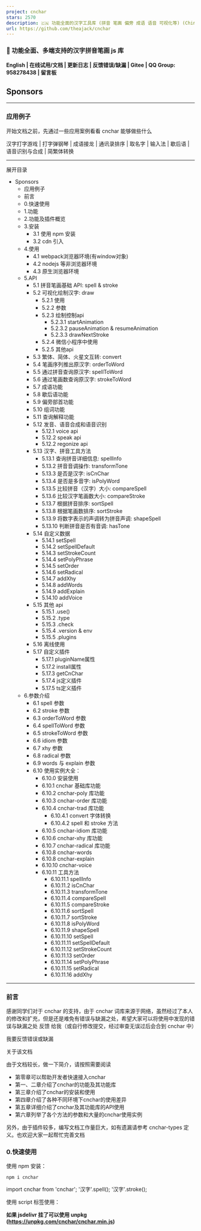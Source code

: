 ```yaml
---
project: cnchar
stars: 2570
description: 🇨🇳 功能全面的汉字工具库 (拼音 笔画 偏旁 成语 语音 可视化等) (Chinese character util)
url: https://github.com/theajack/cnchar
---
```


### 🚀 功能全面、多端支持的汉字拼音笔画 js 库

**English | 在线试用/文档 | 更新日志 | 反馈错误/缺漏 | Gitee | QQ Group: 958278438 | 留言板**

Sponsors
--------

* * *

### 应用例子

开始文档之前，先通过一些应用案例看看 cnchar 能够做些什么

汉字打字游戏 | 打字弹钢琴 | 成语接龙 | 通讯录排序 | 取名字 | 输入法 | 歇后语 | 语音识别与合成 | 简繁体转换

* * *

展开目录

-   Sponsors
    -   应用例子
    -   前言
    -   0.快速使用
    -   1.功能
    -   2.功能及插件概览
    -   3.安装
        -   3.1 使用 npm 安装
        -   3.2 cdn 引入
    -   4.使用
        -   4.1 webpack浏览器环境(有window对象)
        -   4.2 nodejs 等非浏览器环境
        -   4.3 原生浏览器环境
    -   5.API
        -   5.1 拼音笔画基础 API: spell & stroke
        -   5.2 可视化绘制汉字: draw
            -   5.2.1 使用
            -   5.2.2 参数
            -   5.2.3 绘制控制api
                -   5.2.3.1 startAnimation
                -   5.2.3.2 pauseAnimation & resumeAnimation
                -   5.2.3.3 drawNextStroke
            -   5.2.4 微信小程序中使用
            -   5.2.5 其他api
        -   5.3 繁体、简体、火星文互转: convert
        -   5.4 笔画序列推出原汉字: orderToWord
        -   5.5 通过拼音查询原汉字: spellToWord
        -   5.6 通过笔画数查询原汉字: strokeToWord
        -   5.7 成语功能
        -   5.8 歇后语功能
        -   5.9 偏旁部首功能
        -   5.10 组词功能
        -   5.11 查询解释功能
        -   5.12 发音、语音合成和语音识别
            -   5.12.1 voice api
            -   5.12.2 speak api
            -   5.12.2 regonize api
        -   5.13 汉字、拼音工具方法
            -   5.13.1 查询拼音详细信息: spellInfo
            -   5.13.2 拼音音调操作: transformTone
            -   5.13.3 是否是汉字: isCnChar
            -   5.13.4 是否是多音字: isPolyWord
            -   5.13.5 比较拼音（汉字）大小: compareSpell
            -   5.13.6 比较汉字笔画数大小: compareStroke
            -   5.13.7 根据拼音排序: sortSpell
            -   5.13.8 根据笔画数排序: sortStroke
            -   5.13.9 将数字表示的声调转为拼音声调: shapeSpell
            -   5.13.10 判断拼音是否有音调: hasTone
        -   5.14 自定义数据
            -   5.14.1 setSpell
            -   5.14.2 setSpellDefault
            -   5.14.3 setStrokeCount
            -   5.14.4 setPolyPhrase
            -   5.14.5 setOrder
            -   5.14.6 setRadical
            -   5.14.7 addXhy
            -   5.14.8 addWords
            -   5.14.9 addExplain
            -   5.14.10 addVoice
        -   5.15 其他 api
            -   5.15.1 .use()
            -   5.15.2 .type
            -   5.15.3 .check
            -   5.15.4 .version & env
            -   5.15.5 .plugins
        -   5.16 离线使用
        -   5.17 自定义插件
            -   5.17.1 pluginName属性
            -   5.17.2 install属性
            -   5.17.3 getCnChar
            -   5.17.4 js定义插件
            -   5.17.5 ts定义插件
    -   6.参数介绍
        -   6.1 spell 参数
        -   6.2 stroke 参数
        -   6.3 orderToWord 参数
        -   6.4 spellToWord 参数
        -   6.5 strokeToWord 参数
        -   6.6 idiom 参数
        -   6.7 xhy 参数
        -   6.8 radical 参数
        -   6.9 words 与 explain 参数
        -   6.10 使用实例大全：
            -   6.10.0 安装使用
            -   6.10.1 cnchar 基础库功能
            -   6.10.2 cnchar-poly 库功能
            -   6.10.3 cnchar-order 库功能
            -   6.10.4 cnchar-trad 库功能
                -   6.10.4.1 convert 字体转换
                -   6.10.4.2 spell 和 stroke 方法
            -   6.10.5 cnchar-idiom 库功能
            -   6.10.6 cnchar-xhy 库功能
            -   6.10.7 cnchar-radical 库功能
            -   6.10.8 cnchar-words
            -   6.10.8 cnchar-explain
            -   6.10.10 cnchar-voice
            -   6.10.11 工具方法
                -   6.10.11.1 spellInfo
                -   6.10.11.2 isCnChar
                -   6.10.11.3 transformTone
                -   6.10.11.4 compareSpell
                -   6.10.11.5 compareStroke
                -   6.10.11.6 sortSpell
                -   6.10.11.7 sortStroke
                -   6.10.11.8 isPolyWord
                -   6.10.11.9 shapeSpell
                -   6.10.11.10 setSpell
                -   6.10.11.11 setSpellDefault
                -   6.10.11.12 setStrokeCount
                -   6.10.11.13 setOrder
                -   6.10.11.14 setPolyPhrase
                -   6.10.11.15 setRadical
                -   6.10.11.16 addXhy

* * *

### 前言

感谢同学们对于 cnchar 的支持，由于 cnchar 词库来源于网络，虽然经过了本人的修改和扩充，但是还是难免有错误与缺漏之处，希望大家可以将使用中发现的错误与缺漏之处 反馈 给我（或自行修改提交，经过审查无误过后会合到 cnchar 中）

我要反馈错误或缺漏

关于该文档

由于文档较长，做一下简介，请按照需要阅读

-   第零章可以帮助开发者快速接入cnchar
-   第一、二章介绍了cnchar的功能及其功能库
-   第三章介绍了cnchar的安装和使用
-   第四章介绍了各种不同环境下cnchar的使用差异
-   第五章详细介绍了cnchar及其功能库的API使用
-   第六章列举了各个方法的参数和大量的cnchar使用实例

另外，由于插件较多，编写文档工作量巨大，如有遗漏请参考 cnchar-types 定义。也欢迎大家一起帮忙完善文档

### 0.快速使用

使用 npm 安装：

```
npm i cnchar
```

import cnchar from 'cnchar';
'汉字'.spell();
'汉字'.stroke();

使用 script 标签使用：

**如果 jsdelivr 挂了可以使用 unpkg (https://unpkg.com/cnchar/cnchar.min.js)**

<script src\="https://fastly.jsdelivr.net/npm/cnchar/cnchar.min.js"\></script\>
<script\>
    '汉字'.spell();
    '汉字'.stroke();
</script\>

更多详细使用示例 | 参数详细介绍

### 1.功能

1.  获取 **汉字拼音** ，支持首字母、大小写、数组分割、备选 **多音字** 等功能
2.  支持 **多音词**、**拼音音调**
3.  获取汉字 **笔画数** 、**笔画顺序** 、笔画详细名称
4.  支持可视化 **绘制汉字笔画** 、多种绘制模式可选
5.  支持 **语音合成** 和 **语音识别**
6.  支持 **汉字组词** 和 **汉字解释**
7.  支持 **简体字** 、 **繁体字** 、 **火星文** 互转
8.  支持 **查找** 某拼音的所有 **汉字** ，繁体字，多音字
9.  支持 **查找** 指定笔画数的所有 **汉字** ，繁体字
10.  支持 **根据笔画顺序查询** 汉字
11.  支持 **查询拼音的信息**，包含声母、韵母、音调、音调位置的等
12.  支持 **繁体字** 拼音、笔画数及以上所有功能，实现和简体字一样的功能
13.  支持 **成语** 查询功能，可以按照汉字、拼音（声调）、笔画数查询成语
14.  支持 **歇后语** 查询功能，支持模糊查询
15.  支持 **偏旁部首** 查询功能
16.  支持 **随机生成** 拼音、汉字、词语、成语、歇后语、中文名字
17.  支持 **汉字编码查询** 、 **汉字信息查询**
18.  支持 **拼音输入法**、**五笔输入法**、支持联想输入
19.  支持 **自定义插件**，独立简单的接入方式，完整使用cnchar所有功能
20.  支持 **自定义** 拼音笔画等数据，使用更灵活
21.  对于部分大词典，支持 **离线使用**、**自定义部署**
22.  提供汉字工具方法，方便开发者更便捷高效地 **操作拼音和汉字**
23.  **体积小**，min 版本仅 75 kb，zip 版本 50 kb (含有大量汉字拼音字典)
24.  **多端可用**，可用于 **浏览器、nodejs、小程序/小游戏、ReactNative/Weex/Uniapp/Electron、webpack**...，支持所有 js 能运行的环境
25.  **typescript**，主库及所有插件库均使用typescript开发
26.  丰富的配置，按功能拆分成插件，按需取用
27.  支持 **IE9**及以上版本

### 2.功能及插件概览

考虑到不同的需求，cnchar 的功能被拆分到以下多个插件库中，方便开发者按需取用：

名称

描述

功能

支持版本

node支持

小程序

cnchar

主 js 库，其他三个库依赖于这个库

含有简体字拼音、多音字、音调、笔画数等功能

\--

是

是

cnchar-poly

多音词库

含有识别多音词功能

\--

是

是

cnchar-order

笔画顺序库

含有识别笔画顺序、笔画名称、笔画形状等功能

\--

是

是

cnchar-trad

繁体字库

支持繁体、火星、简体互转，支持繁体拼音笔画多音字全功能

\--

是

是

cnchar-draw

绘制笔画库

支持可视化绘制汉字，该库可脱离cnchar使用，该库仅在浏览器环境下可用

2.1+

否

部分

cnchar-idiom

成语库

支持成语查询等功能

2.2+

是

是

cnchar-xhy

歇后语库

支持歇后语查询等功能

2.2+

是

是

cnchar-radical

偏旁部首库

支持查询汉字偏旁部首

2.2.5+

是

是

cnchar-words

汉字组词库

支持根据单个或多个汉字查询词组

3.1.0+

是

是

cnchar-explain

汉字解释库

支持查询汉字含义

3.1.0+

是

是

cnchar-voice

语音识别和语音合成

支持对中文进行发音与合成

3.1.0+

否

部分

cnchar-data

离线词典库

用以支持部分插件库的离线使用及自定义部署

3.1.0+

是

是

cnchar-random

随机库

随机生成拼音、汉字、词语、成语、歇后语

3.2.0+

是

是

cnchar-input

输入法支持

支持拼音和五笔输入法结果

3.2.0+

是

是

cnchar-code

汉字编码库

汉字编码查询

3.2.0+

是

是

cnchar-info

汉字信息查询

用于查询汉字信息

3.2.0+

是

是

cnchar-name

中文名信息

用于随机生成名字等功能

3.2.0+

是

是

以下插件库文档不在本readme中维护，请参考以下地址 或前往 在线文档：

1.  cnchar-random
2.  cnchar-input
3.  cnchar-code
4.  cnchar-info
5.  cnchar-name

### 3.安装

#### 3.1 使用 npm 安装

安装基础库：

```
npm i cnchar
```

安装附加功能库：

```
npm i cnchar-poly cnchar-order cnchar-trad cnchar-draw cnchar-idiom cnchar-xhy cnchar-radical cnchar-words cnchar-explain cnchar-voice cnchar-random cnchar-code cnchar-input cnchar-info cnchar-name
```

当然您也可以按需安装其中的几个，插件库也都可以脱离cnchar独立安装使用，不过部分仓库功能强依赖于cnchar， 如 cnchar-poly cnchar-order cnchar-trad

或者您可以通过安装`cnchar-all`来使用完整功能，这个库引用了上面的所有插件库

```
npm i cnchar-all
```

#### 3.2 cdn 引入

**如果 jsdelivr 挂了可以使用 unpkg (https://unpkg.com/cnchar/cnchar.min.js)**

<script src\="https://fastly.jsdelivr.net/npm/cnchar/cnchar.min.js"\></script\>
<script src\="https://fastly.jsdelivr.net/npm/cnchar-poly/cnchar.poly.min.js"\></script\>
<script src\="https://fastly.jsdelivr.net/npm/cnchar-order/cnchar.order.min.js"\></script\>
<script src\="https://fastly.jsdelivr.net/npm/cnchar-trad/cnchar.trad.min.js"\></script\>
<script src\="https://fastly.jsdelivr.net/npm/cnchar-draw/cnchar.draw.min.js"\></script\>
<script src\="https://fastly.jsdelivr.net/npm/cnchar-idiom/cnchar.idiom.min.js"\></script\>
<script src\="https://fastly.jsdelivr.net/npm/cnchar-xhy/cnchar.xhy.min.js"\></script\>
<script src\="https://fastly.jsdelivr.net/npm/cnchar-radical/cnchar.radical.min.js"\></script\>
<script src\="https://fastly.jsdelivr.net/npm/cnchar-words/cnchar.words.min.js"\></script\>
<script src\="https://fastly.jsdelivr.net/npm/cnchar-explain/cnchar.explain.min.js"\></script\>
<script src\="https://fastly.jsdelivr.net/npm/cnchar-voice/cnchar.voice.min.js"\></script\>
<script src\="https://fastly.jsdelivr.net/npm/cnchar-random/cnchar.random.min.js"\></script\>
<script src\="https://fastly.jsdelivr.net/npm/cnchar-code/cnchar.code.min.js"\></script\>
<script src\="https://fastly.jsdelivr.net/npm/cnchar-input/cnchar.input.min.js"\></script\>
<script src\="https://fastly.jsdelivr.net/npm/cnchar-info/cnchar.info.min.js"\></script\>
<script src\="https://fastly.jsdelivr.net/npm/cnchar-name/cnchar.name.min.js"\></script\>

或使用以下cdn，包含了以上所有插件库

<script src\="https://fastly.jsdelivr.net/npm/cnchar-all/cnchar.all.min.js"\></script\>

### 4.使用

#### 4.1 webpack浏览器环境(有window对象)

npm 安装好几个库之后：

// 请保证最先引入 cnchar 基础库，其他几个库顺序无所谓
import cnchar from 'cnchar';
import 'cnchar-poly';
// ... 其他插件请参考第二章 2. 功能及插件概览
// 插件请按需取用

console.log('汉字'.spell()); // prototype 方式调用
console.log(cnchar.spell('汉字')); // cnchar api 调用

浏览器环境下会在 `window` 对象上定义 `cnchar` 对象

#### 4.2 nodejs 等非浏览器环境

非浏览器环境下需要使用 `cnchar.use()` 方法加载功能库：

// 请保证最先引入 cnchar 基础库，其他几个库顺序无所谓
var cnchar \= require('cnchar');
var poly \= require('cnchar-poly');
// ... 其他插件请参考第二章 2. 功能及插件概览
// 插件请按需取用
// 注：cnchar-draw，cnchar-voice 在非浏览器环境下不可使用
cnchar.use(poly);

console.log('汉字'.spell()); // prototype 方式调用
console.log(cnchar.spell('汉字')); // cnchar api 调用

其他使用方式与浏览器环境一致

#### 4.3 原生浏览器环境

原生浏览器环境就需要使用 script 标签引入 js 文件：

<script src\="https://fastly.jsdelivr.net/npm/cnchar/cnchar.min.js"\></script\>
<script src\="https://fastly.jsdelivr.net/npm/cnchar-poly/cnchar.poly.min.js"\></script\>
<!--... 其他插件请参考第二章 2. 功能及插件概览-->
<script\>
    console.log('汉字'.spell()); // prototype 方式调用
    console.log(cnchar.spell('汉字')); // cnchar api 调用
</script\>

### 5.API

类型声明：cnchar-types

注：该章节仅介绍API用法，更多使用实例请参考第六章

#### 5.1 拼音笔画基础 API: spell & stroke

为了尽可能使 api 使用简单，该库设计了两个主要的非常简洁的 api，并保证调用方式一致：

// 获取汉字的拼音、多音词、音调等都集成在以下方法上
cnchar.spell(string\[,...args\]);
// 或
string.spell(\[...args\])

// 获取汉字的笔画、笔画顺序等都集成在以下方法上
cnchar.stroke(string\[,...args\]);
// 或
string.stroke(\[...args\])

该 api 设计一致，`string` 表示要处理的汉字字符串

关键在于可选参数的配置，参数配置将在第六章单独介绍

#### 5.2 可视化绘制汉字: draw

类型声明：cnchar.draw.d.ts

`cnchar-draw` 库用于支持在浏览器环境下可视化绘制汉字，所以该库仅在浏览器环境下可用。绘制模式有 normal,animation,stroke,test 四种模式可选。

##### 5.2.1 使用

使用方式如下：

cnchar.draw('你好', options); // options 为可选参数， 在5.2.2 种会详细介绍

运行结果如下：

该库支持脱离cnchar 独立使用

import draw from 'cnchar-draw';
draw('你好')

使用cdn引用时，会在window对向上暴露 `CncharDraw` 对象

##### 5.2.2 参数

draw 的参数比较繁多，首先需要理解的是，draw 分为四种绘制模式：

1.  normal: 常规绘制
2.  animation: 带有绘制动画，支持连续绘制、同时绘制、循环绘制
3.  stroke: 按汉字笔顺单步绘制
4.  test: 测试模式，用户可以在容器内绘制汉字，cnchar-draw会检测是否绘制正确

以下是 options 的所有可选参数及描述，使用详情请参考在线文档：

declare interface DrawOption {
    el?: string | HTMLElement; // 绘制的容器，支持选择器或dom，若是不填，会在body后append一个dom作为容器
    type?: DrawType; // 绘制模式，默认为normal
    clear?: boolean; // 绘制前是否清空容器 默认为true
    style?: { // 样式类
        backgroundColor?: string, // 默认为#fff
        showOutline?: boolean;//: true,
        showCharacter?: boolean;//: true,
        currentColor?: string;//: '#b44', // 仅在stroke模式下有效
        length?: number;//: 60,
        padding?: number;//: 5, // 数值, 默认 20。 画布的汉字和边缘之间的填充
        outlineColor?: string;//: '#ddd', // 十六进制字符, 默认 '#DDD'。
        strokeColor?: string;//: '#555', // 十六进制字符, 默认 '#555'。绘制每个笔划的颜色。
        radicalColor?: string;//: null, // 十六进制字符, 默认 null。 如果存在偏旁部首数据，则在笔划中绘制偏旁部首的颜色。 如果没有设置，激光将绘制与其他笔划相同的颜色。
        strokeFadeDuration?: number; //400
    },
    line?: { // 背景线条类
        lineStraight?: boolean;// : true,
        lineCross?: boolean;// : true,
        lineWidth?: number;// : 1,
        lineColor?: string;// : '#ddd',
        lineDash?: boolean;// : true,
        border?: boolean;// : true,
        borderWidth?: number;// : 1,
        borderColor?: string;// : '#ccc',
        borderDash?: boolean;// : false,
    },
    animation?: {
        strokeAnimationSpeed?: number;// : 1, // 数值, 默认 1。 绘制每个笔划的速度必须大于0。增加此数字可以更快地绘制笔划，减少绘制笔划的速度更慢。
        delayBetweenStrokes?: number;// : 1000, // 数值, 默认 1000。 动画进行中每个笔画之间的间隔时间（以毫秒为单位）。
        delayBetweenLoops?: number;// : 200, // 数值, 默认 2000。 循环动画时每个动画循环之间的时间（以毫秒为单位）。
        autoAnimate?: boolean;// : true,
        animateComplete?: Function;// : () => {},
        stepByStep?: boolean;// : true,
        loopAnimate?: boolean;// : false,
    },
    test?: {
        strokeHighlightSpeed?: number;// : 20, // 数值, 默认 20。 在测验中给出提示时突出显示每个笔划的速度必须大于0。增加此数字以突出显示更快，减少以突出显示更慢。
        highlightColor?: number;// : '#aaf', // 十六进制字符, 默认 '#AAF'。 用于在测验中突出显示的颜色。
        drawingColor?: number;// : '#333', // 十六进制字符, 默认 '#333'。 测验期间绘制的线条颜色。
        drawingWidth?: number;// : 4, // 数值, 默认 4。 进行测验时绘制的线条宽度。
        showHintAfterMisses?: number;// : 3, // 整数, 默认 3 中风高亮提示之前的未命中数被给予用户。 设置为 false 以禁用。 创建测验时也可以设置此项。
        highlightOnComplete?: number;// : true, // 布尔值, 默认 true。 控制当用户完成绘制整个字符时，测验是否会短暂突出显示字符。 创建测验时也可以设置此项。
        highlightCompleteColor?: number;// : null, // 十六进制字符, 默认 null。 在测验中突出显示字符时使用的颜色。 如果未设置，则将使用highlightColor。 仅当highlightOnComplete为true时才相关。
        onTestStatus?(args: TestStatus):void;// : null, // ({index, status, data})=>{}
    }
};

##### 5.2.3 绘制控制api

cnchar.draw 方法会返回一个 writer 对象

declare interface IWriter {
    option: IDrawOption;
    el: HTMLElement;
    type: TDrawType;
    text: Array<string\>;
    writers: Array<HanziWriter\>;
    startAnimation(): boolean;
    pauseAnimation(): void;
    resumeAnimation(): void;
    drawNextStroke(onComplete?: ()\=>void): boolean;
}

当 `drawType = animation` 时，以下几个api可以用户控制动画

绘制模式分为`连续绘制` 和 `单笔画绘制`，默认为连续绘制模式

单笔划绘制模式需要 `option.animation.autoAnimate = false` 且调用 `drawNextStroke` 方法

###### 5.2.3.1 startAnimation

当 `option.animation.autoAnimate = false` 时，调用该api可以开始绘制，且开启`动连续绘制模式`

const writer \= cnchar.draw('你好', {
    type: cnchar.draw.TYPE.ANIMATION,
    animation: {
        autoAnimate: false,
    }
});

writer.startAnimation();

###### 5.2.3.2 pauseAnimation & resumeAnimation

当处于 `连续绘制模式` 时，调用这两个api可以暂停绘制和恢复绘制

const writer \= cnchar.draw('你好', {
    type: cnchar.draw.TYPE.ANIMATION
});

writer.pauseAnimation();
writer.resumeAnimation();

###### 5.2.3.3 drawNextStroke

该 api 用于开启 **单笔绘制模式**

首先需要使用参数 `option.animation.autoAnimate = false`

const writer \= cnchar.draw('你好', {
    type: cnchar.draw.TYPE.ANIMATION,
    animation: {
        autoAnimate: false,
    }
});

writer.drawNextStroke(()\=>{
    // 当前笔画绘制完成的回调
});

##### 5.2.4 微信小程序中使用

该库由 HanziWriter 驱动，目前仅支持在web环境下使用，如需微信小程序使用请参考 hanzi-writer-miniprogram

##### 5.2.5 其他api

1.  绘制汉字绘制库中不存在的回调

cnchar.draw.onWordNotFound(word\=>{
    console.log(word);
});

#### 5.3 繁体、简体、火星文互转: convert

当引入 `cnchar-trad` 之后，cnchar 就具备了繁体、简体、火星文互转功能，使用 `cnchar.convert` 对象上的方法，你就可以使用这个功能

自从 v2.0.4 以后，cnchar 保留以下方法可供使用：

cnchar.convert.simpleToTrad(string); // 简体 => 繁体
cnchar.convert.simpleToSpark(string); // 简体 => 火星文
cnchar.convert.tradToSimple(string); // 繁体 => 简体
cnchar.convert.tradToSpark(string); // 繁体 => 火星文
cnchar.convert.sparkToSimple(string); // 火星文 => 简体
cnchar.convert.sparkToTrad(string); // 火星文 => 繁体

string.convertSimpleToTrad();
string.convertSimpleToSpark();
string.convertTradToSimple();
string.convertTradToSpark();
string.convertSparkToSimple();
string.convertSparkToTrad();

#### 5.4 笔画序列推出原汉字: orderToWord

当引入 `cnchar-order` 功能库(版本 2.0.2 及以上)之后，cnchar 就支持了根据笔画名称序列推出原汉字的功能，使用方式如下：

cnchar.orderToWord(orderNames\[,...args\]);

`orderNames` 是笔画名称序列

`args` 是参数列表，可选值有 `['match','matchorder','contain','start','array','simple']`, 使用 `cnchar.type.orderToWord` 可以查看可选值。 参数详细使用方法请参见第六章 orderToWord 参数

`orderNames` 可以是空格分隔的笔画名称字符串或笔画名称数组，可用的笔画名称可以通过以下 api 查看

var dict \= cnchar.orderToWord.orders; // dict 是一个包含所有笔画数的详细信息的json数据

笔画详细信息的如下，orderNames 只需要传入笔画名称即可，也就是下面 json 数据的 key 值

{
    卧钩: {shape: "㇃", letter: "y", sameLetterTo: "斜钩"}
    弯钩: {shape: "㇁", letter: "t"}
    捺: {shape: "㇏", letter: "l"}
    提: {shape: "㇀", letter: "i"}
    撇: {shape: "丿", letter: "s"}
    撇折: {shape: "𠃋", letter: "n"}
    撇点: {shape: "𡿨", letter: "m"}
    斜钩: {shape: "㇂", letter: "y", sameLetterTo: "卧钩"}
    横: {shape: "一", letter: "j"}
    横折: {shape: "𠃍", letter: "c"}
    横折弯: {shape: "㇍", letter: "v", sameLetterTo: "横折折"}
    横折折: {shape: "㇅", letter: "v", sameLetterTo: "横折弯"}
    横折折折: {shape: "㇎", letter: "q"}
    横折折折钩: {shape: "𠄎", letter: "w", sameLetterTo: "横撇弯钩"}
    横折折撇: {shape: "㇋", letter: "a"}
    横折提: {shape: "㇊", letter: "p"}
    横折钩: {shape: "𠃌", letter: "r"}
    横撇: {shape: "㇇", letter: "e", sameLetterTo: "横钩"}
    横撇弯钩: {shape: "㇌", letter: "w", sameLetterTo: "横折折折钩"}
    横斜钩: {shape: "⺄", letter: "o"}
    横钩: {shape: "乛", letter: "e", sameLetterTo: "横撇"}
    点: {shape: "丶", letter: "k"}
    点2: {shape: "㇀", letter: "d"}
    竖: {shape: "丨", letter: "f"}
    竖弯: {shape: "㇄", letter: "b"}
    竖弯钩: {shape: "乚", letter: "u"}
    竖折折: {shape: "𠃑", letter: "x", sameLetterTo: "竖折撇"}
    竖折折钩: {shape: "㇉", letter: "z"}
    竖折撇: {shape: "ㄣ", letter: "x", sameLetterTo: "竖折折"}
    竖提: {shape: "𠄌", letter: "h"}
    竖钩: {shape: "亅", letter: "g"}
}

展开笔画详情

名称

定义

形状

横折折撇

`a`

㇋

竖弯

`b`

㇄

横折

`c`

𠃍

点2

`d`

㇀

横斜钩

`o`

⺄

横

`j`

一

捺

`l`

㇏

横折钩

`r`

𠃌

竖

`f`

丨

竖钩

`g`

亅

点

`k`

丶

撇

`s`

丿

撇折

`n`

𠃋

竖折撇/竖折折

`x`

ㄣ

横折折折钩/横撇弯钩

`w`

𠄎

竖折折钩

`z`

㇉

提

`i`

㇀

弯钩

`t`

㇁

斜钩/卧钩

`y`

㇂

横折折/横折弯

`v`

㇅

横撇/横钩

`e`

㇇

横折提

`p`

㇊

横折折折

`q`

㇎

竖提

`h`

𠄌

撇点

`m`

𡿨

竖弯钩

`u`

乚

注：其中以下五对笔画没有进行区分，使用的是同样的字母表示： **卧钩 = 斜钩**、**横折弯 = 横折折**、**横折折折钩 = 横撇弯钩**、**横撇 = 横钩**、**竖折折 = 竖折撇**

以下是一个例子：

cnchar.orderToWord(\['横', '撇', '捺'\]);
// 等价于 
cnchar.orderToWord('横 撇 捺');
// 返回 "丈大"
cnchar.orderToWord(\['横', '撇', '捺'\], 'array');
// 返回 \["丈","大"\]
cnchar.orderToWord(\['横', '撇', '捺'\], 'start');
// 返回 "丈大太\*夯夸夺夼奁奄奈奋奔态奎耷套奢瓠鹩奪奮遼"
cnchar.orderToWord(\['横', '撇', '捺'\], 'start', 'simple');
// 返回 "丈大太\*夯夸夺夼奁奄奈奋奔态奎耷套奢瓠鹩"

如果输入的笔画不在 `cnchar.orderToWord.orders` 内，则该方法会打印一个错误提示哪些笔画有误，并返回一个空数组。

#### 5.5 通过拼音查询原汉字: spellToWord

`spellToWord` 方法用于根据拼音查询符合要求的汉字，用法如下：

cnchar.spellToWord(spell\[,...args\]);

例子：

cnchar.spellToWord('shàng'); // 返回 '上尚绱鞝'
cnchar.spellToWord('shàng', 'alltone'); // 返回 '上伤汤尚垧殇晌商绱觞赏墒熵裳傷湯殤鞝觴賞'
cnchar.spellToWord('shang4', 'alltone', 'trad'); // 返回 '傷湯殤鞝觴賞'
cnchar.spellToWord('lv2', 'simple'); // 返回 '驴闾榈'

注：

spell 表示拼音，可以使用音调字母或音调数标方式： 例：`shàng 等价于 shang4`

ü 可以使用 v 表示，例：`lü 等价于 lv`

#### 5.6 通过笔画数查询原汉字: strokeToWord

`strokeToWord` 方法用于根据笔画数查询符合要求的汉字，用法如下：

cnchar.strokeToWord(strokeCount\[,...args\]);

例子：

cnchar.strokeToWord(25); // 返回 '鬣馕囔戆攮纛饞躥顱籮蠻廳灣鑲鑰'
cnchar.strokeToWord(25, 'simple'); // 返回 '鬣馕囔戆攮纛'
cnchar.strokeToWord(1, 'array'); // 返回 \['一', '乙'\]

#### 5.7 成语功能

cnchar在2.2.0加入了成语功能，启用该功能需要安装 `cnchar-idiom` 功能库，该库可以独立于cnchar主库运行

使用方式如下：

cnchar.idiom(text: string | number | Array<string|number\>):Array<string\>;

看一个具体例子

// 根据汉字查询成语，末尾的空格可以省略
cnchar.idiom(\['五', '', '十', ''\]); // \['五风十雨', '五光十色'\]
// 根据笔画数查询成语，0表示匹配任意笔画，末尾的0可以省略
cnchar.idiom(\[4, 6, 2, 0\]); // \["不当人子", ... \]
// 根据拼音查询成语
cnchar.idiom('shang'); // \["伤风败化", "伤风败俗", ...\]
// 带音调
cnchar.idiom('shang4'); // \["上兵伐谋", "上不着天，下不着地", ... \]

使用cdn引用时，会在window对向上暴露 `CncharIdiom` 对象

#### 5.8 歇后语功能

cnchar在2.2.0加入了歇后语功能，启用该功能需要安装 `cnchar-xhy` 功能库，该库可以独立于cnchar主库运行

使用方式如下：

cnchar.xhy(text:string, ...xhyArgs: Array<xhyArg\>):Array<string\>;

看一个具体例子

// 精确查询
cnchar.xhy('大水冲了龙王庙'); // \['大水冲了龙王庙-自家人不识自家人', '大水冲了龙王庙-一家人不认一家人'\],
// 模糊查询
cnchar.xhy('大水', 'fuzzy'); // \['江河里长大水-泥沙俱下', '江河发大水-后浪推前浪', ... \]
// 只返回答案结果
cnchar.xhy('大水', 'fuzzy', 'answer');  // \['泥沙俱下', '后浪推前浪', ... \]
// 根据歇后语后一句查询
cnchar.xhy('上晃下摇', 'fuzzy', 'answer', 'second'); // \['醉汉过铁索桥', '扶着醉汉过破桥'\]

使用cdn引用时，会在window对向上暴露 `CncharXHY` 对象

#### 5.9 偏旁部首功能

cnchar在 2.2.5 加入了偏旁部首功能，启用该功能需要安装 `cnchar-radical` 功能库，该库可以独立于cnchar主库运行

且于 3.2.0 版本进行了升级，支持了查询汉字结构和偏旁笔画数

感谢 `kewell-tsao` 提供的 pr

使用方式如下：

cnchar.radical(text:string | Array<string\>): Array<{
    radical: string;
    struct: TStruct;
    radicalCount: number;
}\>

使用cdn引用时，会在window对向上暴露 `CncharRadical` 对象

#### 5.10 组词功能

cnchar 在 3.1.0 加入了组词功能，需要安装 `cnchar-words`, 具体使用如下

args 传入 trad 可以查询繁体字，但是依赖于安装了 cnchar-trad

cnchar.words(words: string, ...args: string\[\]): string\[\];

看一个具体例子

cnchar.words('你');
cnchar.words.addWords('你们好'); // 添加一个词组

具体参数请参考 words.d.ts

#### 5.11 查询解释功能

cnchar 在 3.1.0 加入了查询解释功能，需要安装 `cnchar-explain`, 具体使用如下

args 传入 trad 可以查询繁体字，但是依赖于安装了 cnchar-trad

cnchar.explain(words: string, ...args: string\[\]): string\[\];

看一个具体例子

cnchar.explain('你好');
cnchar.explain.addExplain('你好', '打招呼'); // 添加解释
cnchar.explain.addExplain({
    '你好': '打招呼'
});

具体参数请参考 explain.d.ts

#### 5.12 发音、语音合成和语音识别

cnchar 在 3.1.0 加入了发音、语音合成和语音识别功能, 需要安装 `cnchar-voice`,

##### 5.12.1 voice api

voice api用于发音单个和多个汉字发音，对于句子发音连续效果不佳，但是兼容性好，支持小程序使用

cnchar.voice(words: string, options: IVoiceOptions): IVoicePlayer;

具体参数请参考 voice.d.ts

##### 5.12.2 speak api

voice.speak 用于汉字语音合成，是借助于浏览器的 speechSynthesis api，兼容性不佳但是体验较好

该api需要在用户点击等事件后调用才会生效，且仅在https 或 localhost 中起作用

cnchar.voice.speak(text: string, options?: ISpeakOptions): SpeechSynthesisUtterance;

具体参数请参考 voice.d.ts

##### 5.12.2 regonize api

voice.regonize 用于汉字语音识别，是借助于浏览器的 SpeechRecognition api，兼容性不佳但是体验较好

该api需要在用户点击等事件后调用才会生效，且仅在https 或 localhost 中起作用

cnchar.voice.regonize(options?: IRecognizeOptions): any;

具体参数请参考 voice.d.ts

#### 5.13 汉字、拼音工具方法

cnchar 将库内部使用的一些操作拼音和汉字的方法整理暴露出来，方便开发者便捷高效的操作拼音和汉字

##### 5.13.1 查询拼音详细信息: spellInfo

`spellInfo` 方法用于查询拼音的详细信息，用法如下：

cnchar.spellInfo(spell);

例子：

cnchar.spellInfo('Shàng');
/\*
// 返回值与含义如下
{
    spell: 'shang', // 无音调拼音 
    initial: 'sh', // 声母
    final: 'ang', // 韵母
    tone: 4, // 音调
    index: 3 // 音调位置
},
\*/

除此之外，`spellInfo` 上含有 `initials` 和 `tones` 两个属性，分别表示，所有可用的声母和音调：

cnchar.spellInfo.initials;
// \['b', 'p', 'm', 'f', 'd', 't', 'n', 'l', 'g', 'k', 'h', 'j', 'q', 'x', 'zh', 'ch', 'sh', 'r', 'z', 'c', 's', 'y', 'w'\]
cnchar.spellInfo.tones;
// \['ā', 'á', 'ǎ', 'à', 'ō', 'ó', 'ǒ', 'ò', 'ē', 'é', 'ě', 'è', 'ī', 'í', 'ǐ', 'ì', 'ū', 'ú', 'ǔ', 'ù', 'ǖ', 'ǘ', 'ǚ', 'ǜ', '\*', 'ń', 'ň', 'ǹ'\]
// n 的一声使用 \* 代替

##### 5.13.2 拼音音调操作: transformTone

`transformTone` 方法用于将有音调拼音转换为无音调拼音，且可以获取音调位置和声调

使用方式如下：

cnchar.transformTone(spell: string, tone?: boolean, type?: 'low' | 'up');
/\* 返回值
{
    spell: string; // 转换后的拼音
    tone: toneType; // 声调
    index: number; // 音调位置
    isTrans: boolean; // 是否是经过转换的比如 lv2 -> lǘ
}
\*/

tone 为可选参数，表示返回值spell是否需要带上声调，默认为 false

type 为可选参数，表示返回值spell设置大小写，默认为 'low'

transformTone spell参数 支持使用 v 代替 ü，支持使用末尾带数字表示声调，比如 `lv 等价于 lü` `shang4 等价于 shàng`

##### 5.13.3 是否是汉字: isCnChar

`isCnChar` 方法用于判断字符串是否全部是汉字

cnchar.isCnChar(word: string): boolean;

##### 5.13.4 是否是多音字: isPolyWord

`isPolyWord` 方法用于判断一个字符是否是汉字

cnchar.isPolyWord(word: string): boolean;

##### 5.13.5 比较拼音（汉字）大小: compareSpell

`compareSpell` 方法用于按照拼音比较拼音或汉字的大小，可用于通讯录姓名拼音排序等场景

该方法支持按照拼音和声调比较，如需排序可以参考 `sortSpell` 方法

cnchar.compareSpell(spell1: string, spell2: string, tone?: boolean);

tone参数表示是否需要按照音调比较，默认为false

该方法返回一个字符串，'more', 'less', 'even' 分别表示 spell1 大于、小于、等于 spell2

例

cnchar.compareSpell('ao', 'ai') // 返回 'more' 因为 o 排在 i 之后
cnchar.compareSpell('奥', 'ai') // 返回 'more'

##### 5.13.6 比较汉字笔画数大小: compareStroke

`compareStroke` 方法用于按照笔画数比较汉字大小，可用于按照姓名首个汉字笔画排序等场景，排序可以参考 `sortStroke` 方法

cnchar.compareStroke(stroke1: string, stroke2: string);

该方法支持输入汉字或数字，汉字可以输入多个

该方法返回一个字符串，'more', 'less', 'even' 分别表示 stroke1 大于、小于、等于 stroke2

例子：

cnchar.compareStroke('你', '好') // 返回 'more'
cnchar.compareStroke(20, '好') // 返回 'more'
cnchar.compareStroke('一个', '好') // 返回 'less'

##### 5.13.7 根据拼音排序: sortSpell

`sortSpell` 方法用于按照拼音排序汉字或拼音，支持输入数组或字符串，支持按照声调排序、支持倒序

cnchar.sortSpell(spells:Array<string\> | string, ...args?: Array<'tone'|'desc'\>): Array<string\> | string;

spells参数可以是数组或字符串

当为数组时，数组元素可以时汉字或拼音，返回的是数组

当为字符串时，字符串必须全部是汉字，返回的是字符串

该方法可选参数有两个，'tone' 表示按照音调排序，'desc' 表示倒序，默认不区分声调且升序。请看一些例子

cnchar.sortSpell(\['你', '好', '吗'\]) // \['好', '吗', '你'\]
cnchar.sortSpell('你好吗') // '好吗你'
cnchar.sortSpell('拼品频爱', 'tone', 'desc') // '品频拼爱'

##### 5.13.8 根据笔画数排序: sortStroke

`sortStroke` 方法用于按照笔画数排序汉字

cnchar.sortStroke(strokes:Array<string|number\> | string, desc?: 'desc'): Array<string\> | string;

strokes参数可以是数组或字符串

当为数组时，数组元素可以时汉字或数字，返回的是数组

当为字符串时，字符串必须全部是汉字，返回的是字符串

该方法有一个可选参数，'desc' 表示倒序，默认升序。请看一些例子

cnchar.sortStroke(\['一', '三', '二'\]) // \['一', '二', '三'\]
cnchar.sortStroke(\['一', '三', 2\]) // \['一', 2, '三'\],
cnchar.sortStroke('一三二', 'desc') // '三二一'

##### 5.13.9 将数字表示的声调转为拼音声调: shapeSpell

`shapeSpell` 将数字表示的声调转为拼音声调

如 `lv2` 会被转换成 `lǘ`，`ta1` 会被转换成 `tā`， 方便用户输入

reverse 参数表示开启反向转换 `lǘ` => `lv2`

cnchar.shapeSpell(spell: string, reverse?: boolean): string;

##### 5.13.10 判断拼音是否有音调: hasTone

cnchar.hasTone(spell: string): boolean;

#### 5.14 自定义数据

由于 cnchar 数据来源于网络，虽然经过了大量修改，但是还是难免会有错漏

所以 cnchar 提供了修改默认数据的api，方便开发者修改与添加数据

##### 5.14.1 setSpell

设置拼音数据

cnchar.setSpell(word: string, spell: string): void;
cnchar.setSpell(json: {\[key: string\]: string}): void;

##### 5.14.2 setSpellDefault

设置多音字的默认读音

cnchar.setSpellDefault(word: string, spell: string): void;
cnchar.setSpellDefault(json: {\[key: string\]: string}): void;

##### 5.14.3 setStrokeCount

设置汉字笔画数

cnchar.setStrokeCount(word: string, count: number): void;
cnchar.setStrokeCount(json: {\[key: string\]: number}): void;

##### 5.14.4 setPolyPhrase

设置多音词的读音， 依赖 `cnchar-poly` 库

cnchar.setPolyPhrase(word: string, spell: string): void;
cnchar.setPolyPhrase(json: {\[key: string\]: string}): void;

##### 5.14.5 setOrder

设置汉字笔顺， 依赖 `cnchar-order` 库

添加的笔顺必须是字母，详情对应关系参见 stroke-table

cnchar.setOrder(word: string, order: string): void;
cnchar.setOrder(json: {\[key: string\]: string}): void;

##### 5.14.6 setRadical

设置汉字偏旁部首， 依赖 `cnchar-radical` 库

cnchar.radical.setRadical(word: string, radical: IRadicalResult): void;
cnchar.radical.setRadical(json: {\[key: string\]: IRadicalResult}): void;

##### 5.14.7 addXhy

添加歇后语， 依赖 `cnchar-xhy` 库

cnchar.xhy.addXhy(args: Array<Array<string\> | string\>): void;
cnchar.xhy.addXhy(xhyHead: string, xhyTail: string): void;

##### 5.14.8 addWords

添加词组， 依赖 `cnchar-words` 库

cnchar.words.addWords(words: string | string\[\]): void;

##### 5.14.9 addExplain

添加解释， 依赖 `cnchar-explain` 库

cnchar.explain.addExplain(json: Json<string\>): void;
cnchar.explain.addExplain(words: string, explain: string): void;

##### 5.14.10 addVoice

添加发音， 依赖 `cnchar-voice` 库

cnchar.voice.addVoice(json: Json<string\>): void;
cnchar.voice.addVoice(words: string, url: string): void;

其他自定义数据api

#### 5.15 其他 api

##### 5.15.1 .use()

这个 api 的功能是显式启用 其他插件库

cnchar.use(...libs);

这个启用在非浏览器环境（比如 nodejs 等）中是必须的，使用如下：

// 请保证最先引入 cnchar 基础库，其他插件库顺序无所谓
var cnchar \= require('cnchar');
var xxx \= require('cnchar-xxx');
cnchar.use(xxx);

在浏览器环境中则无需调用：

// 请保证最先引入 cnchar 基础库，其他几个库顺序无所谓
import cnchar from 'cnchar';
import 'cnchar-xxx';

##### 5.15.2 .type

type 对象用户获取当前可用的 `spell` 、 `stroke` 、 `orderToWord` 、`spellToWord`、`strokeToWord`、`idiom`、 `xhy`、`radical`, `words`, `explain` 参数类型：

var spellArg \= cnchar.type.spell;
var strokeArg \= cnchar.type.stroke;
var orderToWordArg \= cnchar.type.orderToWord;
var spellToWordArg \= cnchar.type.spellToWord;
var strokeToWordArg \= cnchar.type.strokeToWord;
var xhyArg \= cnchar.type.xhy;
var radicalArg \= cnchar.type.radical;
var wordsArg \= cnchar.type.words;
var explainArg \= cnchar.type.explain;

spellArg 最多可用值： `['array', 'low', 'up', 'first', 'poly', 'tone', 'simple', 'flat']`

strokeArg 最多可用值：`['letter', 'shape', 'count', 'name', 'detail', 'array', 'order', 'simple']`

orderToWordArg 最多可用值： `['match','matchorder','contain','start','array','simple']`

spellToWordArg 最多可用值： `['simple','trad','poly','alltone','array']`

strokeToWordArg 最多可用值： `['simple','trad','array']`

xhyArg 最多可用值： `['fuzzy','answer','second']`

radicalArg 最多可用值： `['array', 'trad']`

wordsArg 最多可用值： `['trad']`

explainArg 最多可用值： `['trad']`

以上值皆为 json

具体用法第六章讲到

##### 5.15.3 .check

该值是一个 布尔类型，用于控制是否开启参数校验，默认值为 true

参数校验能够对 `spell` 和 `stroke` 传入的参数进行检查，在控制台显示 `无效·`，`忽略`和`冗余`的参数

cnchar.check \= false; // 关闭参数校验

##### 5.15.4 .version & env

获取当前版本：

var version \= cnchar.version;
var env \= cnchar.env;

##### 5.15.5 .plugins

当前使用的功能库列表

var plugins \= cnchar.plugins; // array 类型

可以使用 hasPlugin api 来判断是否引入了某插件

cnchar.hasPlugin('draw')

#### 5.16 离线使用

cnchar-voice, cnchar-draw, cnchar-explain 由于使用了大量的在线词典和资源

所以没有跟随npm包一起下载到本地，而是使用cdn方式动态加载

cnchar 在 3.1.0 版本新增了 cnchar-data 用于帮助用于单独下载数据仓库，以支持离线使用和自定义部署。

具体使用请参考 cnchar-data

另外 voice, draw, explain 三个仓库也支持独立 setResourceBase

具体请参考 cnchar-types

#### 5.17 自定义插件

cnchar 采用的是独立的插件形式，定义一个 cnchar 插件非常简单且不依赖任何第三方包，并且通过 cnchar 注入，可以访问到任何 cnchar 和其他插件的方法

cnchar 所有现有插件都会携带有 dict属性用来暴露内部的字典，以方便其他插件可以直接使用，具体请参考插件声明

##### 5.17.1 pluginName属性

一个 cnchar 插件只有一个必选属性 pluginName

表示插件名称，cnchar.use 插件之后，会注入到 cnchar.plugins 中，且插件对象会被挂载到 cnchar 上

cnchar 所有现有插件都会携带有 dict属性用来暴露内部的字典，以方便其他插件可以直接使用

##### 5.17.2 install属性

install 是一个方法，cnchar.use 插件之后， cnchar对象会调用install方法，并将cnchar对象作为回调带入插件中，**可以通过cnchar对象访问cnchar和其他插件方法**

##### 5.17.3 getCnChar

插件被安装成功之后，会注入一个 getCnChar 到插件上，可以获取到cnchar对象

其他插件属性可以参考 common.d.ts

##### 5.17.4 js定义插件

export default {
    pluginName: 'custom',
    install (cnchar) {
        console.log(cnchar);
    },
    version: '0.0.1',
    log: () \=> console.log('hello cnchar-plugin!');
}

##### 5.17.5 ts定义插件

如果使用ts，则可以安装 `cnchar-types` 来添加cnchar声明，当然这不是必须的

推荐使用 cnchar-types, 首先需要安装 `cnchar-types`

```
npm i cnchar-types
```

import ICnChar, {IPlugin} from 'cnchar-types';

const plugin: IPlugin \= {
    pluginName: 'custom',
    install (cnchar: ICnChar) {
        console.log(cnchar);
    },
    version: '0.0.1',
    log: () \=> console.log('hello cnchar-plugin!');
};

declare module 'cnchar-types/main/index' {
    interface ICnChar {
        custom: {
            pluginName: 'custom';
            version: string;
            log: () \=> void;
        };
    }
}

export default plugin;

不使用 cnchar-types

const plugin: {
    pluginName: string;
    install: (cnchar: any) \=> any;
} \= {
    pluginName: 'custom',
    install (cnchar: any) {
        console.log(cnchar);
    },
    version: '0.0.1',
    log: () \=> console.log('hello cnchar-plugin!');
};
export default plugin;

### 6.参数介绍

#### 6.1 spell 参数

参数调用如下，所有 arg 参数都是可选的

cnchar.spell(string,arg1,arg2,...);
string.spell(arg1,arg2,...)

arg 参数信息如下：

参数

作用

是否默认

依赖库

备注

array

返回数组

否

\--

\--

first

返回拼音首字母

否

\--

\--

up

将结果全部大写

否

\--

\--

low

将结果全部小写

否

\--

会被 up 参数覆盖

poly

使用候选多音字

否

\--

\--

tone

启用音调

否

\--

\--

simple

是否禁用繁体字的拼音功能

否

cnchar-trad

使用 cnchar-trad 之后，默认对繁体字拼音进行转换，该参数用于禁用繁体字拼音

flat

是否扁平化拼音

否

\--

将拼音返回值扁平化处理，lǘ => lv2

#### 6.2 stroke 参数

参数调用如下，所有 arg 参数都是可选的

cnchar.stroke(string,arg1,arg2,...);
string.stroke(arg1,arg2,...);

arg 参数信息如下：

参数

作用

是否默认

依赖库

备注

array

返回数组

否

\--

使用 cnchar-order 且启用 order 参数后该参数被忽略

order

启用笔画顺序

否

cnchar-order

\--

letter

使用笔画顺序字母序列

是

cnchar-order

当启用 order 后，该值是默认值

detail

使用笔画顺序详情作为返回值，每个汉字对应一个 json

否

cnchar-order

优先级小于 letter

shape

使用笔画形状作为返回值

否

cnchar-order

优先级小于 detail

name

使用笔画名称作为返回值

否

cnchar-order

优先级小于 shape

count

使用笔画数作为返回值

否

cnchar-poly

优先级小于 name

simple

是否禁用繁体字的笔画功能

否

cnchar-trad

使用 cnchar-trad 之后，默认对繁体字启用笔画功能，该参数用于禁用繁体字笔画功能

#### 6.3 orderToWord 参数

参数调用如下，所有 arg 参数都是可选的

cnchar.orderToWord(orders,arg1,arg2,...);

arg 参数信息如下：

参数

作用

是否默认

依赖库

备注

match

匹配含有笔序中所有笔画的汉字

否

\--

\--

matchorder

匹配含有笔序中所有笔画的汉字前先后顺序一致

否

\--

\--

contain

匹配含有该笔序的汉字

否

\--

\--

start

匹配所有以该笔序开头的汉字

否

\--

\--

array

返回符合条件的数组，默认返回的是字符串

否

\--

\--

simple

禁用繁体字

否

cnchar-trad

该参数仅在引入了 `cnchar-trad` 后有效

关于匹配参数，优先级为 **match > matchorder > contain > start > 默认**

不含有匹配参数时表示使用全匹配，即汉字笔画数与传入的 orders 完全一致

#### 6.4 spellToWord 参数

参数调用如下，所有 arg 参数都是可选的

cnchar.spellToWord(spell,arg1,arg2,...);

spell 表示拼音，可以使用音调字母或音调数标方式： 例：`shàng 等价于 shang4`

ü 可以使用 v 表示，例：`lü 等价于 lv`

arg 参数信息如下：

参数

作用

是否默认

依赖库

备注

simple

仅匹配简体字

否

\--

\--

trad

仅匹配繁体字

否

cnchar-trad

该参数仅在引入了 `cnchar-trad` 后有效

poly

仅匹配多音字

否

\--

\--

alltone

匹配该拼音所有音调的汉字

否

\--

没有音调的拼音表示轻声

array

返回符合条件的数组，默认返回的是字符串

否

\--

\--

注：`simple`与`trad`参数若是都不存在，则当引入`cnchar-trad`时会同时匹配繁简体，没有引入`cnchar-trad`时则只匹配简体

#### 6.5 strokeToWord 参数

参数调用如下，count表示笔画数，所有 arg 参数都是可选的

cnchar.strokeToWord(count,arg1,arg2,...);

参数

作用

是否默认

依赖库

备注

simple

仅匹配简体字

否

\--

\--

trad

仅匹配繁体字

否

cnchar-trad

该参数仅在引入了 `cnchar-trad` 后有效

array

返回符合条件的数组，默认返回的是字符串

否

\--

\--

注：`simple`与`trad`参数若是都不存在，则当引入`cnchar-trad`时会同时匹配繁简体，没有引入`cnchar-trad`时则只匹配简体

#### 6.6 idiom 参数

参数调用如下，value表示查询对象，可以试拼音汉字笔画数

cnchar.idiom(value);

#### 6.7 xhy 参数

参数调用如下，value表示歇后语查询对象，可以是歇后语的第一句或第二句，所有 arg 参数都是可选的

cnchar.xhy(value,arg1,arg2,...);

参数

作用

是否默认

依赖库

备注

fuzzy

是否支持模糊查询

否

\--

是否包含输入的字符串

answer

是否只输出答案

否

\--

默认是输出整句歇后语

second

是否是根据歇后语后一句查询

否

\--

\--

#### 6.8 radical 参数

参数调用如下，value表示需要查询偏旁的汉字，可以是字符串或数组

如果引用了 cnchar-trad, 则会自动识别繁体字

cnchar.radical(value);

#### 6.9 words 与 explain 参数

cnchar.words(value,arg1,arg2,...);
cnchar.explain(value,arg1,arg2,...);

参数

作用

是否默认

依赖库

备注

trad

开启繁体字识别

否

cnchar-trad

开启繁体字识别

#### 6.10 使用实例大全：

##### 6.10.0 安装使用

npm 方式

```
npm i cnchar
```

import cnchar from 'cnchar';
// do something

script 标签引用 方式

<script src\="https://fastly.jsdelivr.net/gh/theajack/cnchar/dist/cnchar.latest.min.js"\></script\>
<script\>
    // do something
</script\>

##### 6.10.1 cnchar 基础库功能

//spell 功能
'测试'.spell(); // 返回 'CeShi'
'测试'.spell('up'); // 返回 'CESHI'
'测试'.spell('low'); // 返回 'ceshi'
'测试'.spell('first'); // 返回 'CS'
'测试'.spell('first', 'low'); // 返回 'cs'
'测试'.spell('array'); // 返回 \['Ce','Shi'\]
'测试'.spell('array', 'first', 'low'); // 返回 \['c','s'\]
'测试'.spell('tone'); // 返回 'CèShì'
'长大了'.spell('poly'); // 返回 '(Zhang|Chang)(Da|Dai)(Le|Liao)'

//stroke 功能
'测'.stroke(); // 返回 9
'测试'.stroke(); // 返回 17
'测试'.stroke('array'); // 返回 \[9,8\]

//spellToWord 功能
cnchar.spellToWord('shàng'); // 返回 "上尚绱"
cnchar.spellToWord('lv2'); // 返回 "驴闾榈"

//strokeToWord 功能
cnchar.strokeToWord(2); // 返回 "丁七乃乜九了二人亻儿入八冂几凵刀刁力勹"

备注：

1.  string.spell(...arg)方法等价于 `cnchar.spell(string,...args)`
2.  string.stroke(...arg)方法等价于 `cnchar.stroke(string,...args)`
3.  spell 方法 非中文字符会返回原字符
4.  stroke 方法 非中文字符会笔画数会计为 0
5.  stroke 方法 order 模式 非中文字符会返回 undefined

##### 6.10.2 cnchar-poly 库功能

该库用于准确识别多音词，同样支持 6.3.1 中的其他参数功能

'长大了'.spell(); // 返回 'ZhangDaLe'
'长大了'.spell('array'); // 返回 \["Zhang", "Da", "Le"\]
'长大了'.spell('poly'); // 返回 '(Zhang|Chang)(Da|Dai)(Le|Liao)'

##### 6.10.3 cnchar-order 库功能

该库用于查询汉字笔画顺序、笔画名称等，返回值为 数组

'一个'.stroke('order'); // 返回 \["j","slf"\] 需要显式使用 order 参数 默认返回笔画数字母序列
'一个'.stroke('order', 'detail'); //
/\* 返回详细笔画信息：
\[
    \[{
        "shape": "㇐", 
        "type": "平笔", 
        "foldCount": "0", 
        "name": "横"
    }\],\[{
        "shape": "㇓", 
        "type": "平笔", 
        "foldCount": "0", 
        "name": "撇"
    },{
        "shape": "㇏", 
        "type": "平笔", 
        "foldCount": "0", 
        "name": "捺"
    },{
        "shape": "㇑", 
        "type": "平笔", 
        "foldCount": "0", 
        "name": "竖"
    }\]
\]\*/
'一个'.stroke('order', 'shape'); // 返回 \[\["㇐"\],\["㇓","㇏","㇑"\]\]
'一个'.stroke('order', 'name'); // 返回 \[\["横"\],\["撇", "捺", "竖"\]\]
'一个'.stroke('order', 'count'); // 返回 \[1, 3\]

根据笔画名称序列推出原汉字

var orders \= cnchar.orderToWord.orders; //查看支持的笔画名称
cnchar.orderToWord(\['横', '撇', '捺'\]);
// 返回 "丈大"
cnchar.orderToWord(\['横', '撇', '捺'\], 'array');
// 返回 \["丈","大"\]
cnchar.orderToWord(\['横', '撇', '捺'\], 'start');
// 返回 "丈大太\*夯夸夺夼奁奄奈奋奔态奎耷套奢瓠鹩奪奮遼"
cnchar.orderToWord(\['横', '撇', '捺'\], 'start', 'simple');
// 返回 "丈大太\*夯夸夺夼奁奄奈奋奔态奎耷套奢瓠鹩"
cnchar.orderToWord(\['横', '撇', '捺'\], 'match');
// 返回 "丈大仄兮友天太夫夭尺攵文木犬长丛仗仝叭..." // 省略后面的
cnchar.orderToWord(\['横', '撇', '捺'\], 'matchorder');
// 返回 "丈大仄友天太夫夭尺攵文木犬仗叭史央夯失..." // 省略后面的
cnchar.orderToWord(\['横', '撇', '捺'\], 'contain');
// 返回 "丈大天太夫夭尺攵文犬仗叭史央夯失疋矢乔..." // 省略后面的

##### 6.10.4 cnchar-trad 库功能

该库用于支持繁体字火星文转换及为拼音笔画数等基本功能提供繁体字支持

###### 6.10.4.1 convert 字体转换

'一个人'.convertSimpleToTrad(); // 返回 "壹個人" 等价于 cnchar.convert.simpleToTrad
cnchar.convert.simpleToTrad('一个人');

'一个人'.convertSimpleToSpark(); // 返回 "①个亾" 等价于 cnchar.convert.simpleToSpark
cnchar.convert.simpleToSpark('一个人');

'壹個人'.convertTradToSimple(); // 返回 "一个人" 等价于 cnchar.convert.tradToSimple
cnchar.convert.tradToSimple('壹個人');

'壹個人'.convertTradToSpark(); // 返回 "①个亾" 等价于 cnchar.convert.tradToSpark
cnchar.convert.tradToSpark('壹個人');

'①个亾'.convertSparkToSimple(); // 返回 "一个人" 等价于 cnchar.convert.sparkToSimple
cnchar.convert.sparkToSimple('①个亾');

'①个亾'.convertSparkToTrad(); // 返回 "壹個人" 等价于 cnchar.convert.sparkToTrad
cnchar.convert.sparkToTrad('①个亾');

###### 6.10.4.2 spell 和 stroke 方法

该库增加了对于繁体字的拼音笔画功能扩展，其他基础用法与 基础库一致：

//spell 功能
'長大'.spell(); // 返回 'ZhangDa'
'長大'.spell('simple'); // 返回 '長Da' // 禁用繁体字拼音功能

//stroke 功能
'長大'.stroke('array'); // 返回 \[8, 3\]
'長大'.stroke('array', 'simple'); // 返回 \[0, 3\] // 禁用繁体字笔画功能
'長大'.stroke('order', 'shape'); // 返回 \[\["㇐","㇑","㇐","㇐","㇐","㇙","㇓","㇏"\],\["㇐","㇓","㇏"\]\]
'長大'.stroke('order', 'shape', 'simple'); // 返回 \[undefined, \["㇐","㇓","㇏"\]\]

##### 6.10.5 cnchar-idiom 库功能

该库为cnchar扩展了成语功能

cnchar.idiom(\['五', '', '十', ''\]) // \['五风十雨', '五光十色'\]
cnchar.idiom(\[4, 6, 2, 6\]) // \['五光十色'\]
cnchar.idiom('shang') // \['伤风败化', '伤风败俗', ... \]
cnchar.idiom('shang4') // \['伤风败化', '伤风败俗', ... \]

##### 6.10.6 cnchar-xhy 库功能

该库为cnchar扩展了歇后语功能

cnchar.xhy('大水冲了龙王庙') // \['大水冲了龙王庙-自家人不识自家人', '大水冲了龙王庙-一家人不认一家人'\]
cnchar.xhy('大水', 'fuzzy') // \['江河里长大水-泥沙俱下', '江河发大水-后浪推前浪', ... \]
cnchar.xhy('大水', 'fuzzy', 'answer') // \['泥沙俱下', '后浪推前浪', ... \]
cnchar.xhy('上晃下摇', 'fuzzy', 'answer', 'second') // \['醉汉过铁索桥', '扶着醉汉过破桥'\]

##### 6.10.7 cnchar-radical 库功能

该库为cnchar扩展了偏旁部首功能

cnchar.radical('你'); // \[{radicalCount: 2, radical: '亻', struct: '左右结构'}\],
cnchar.radical('你好呀'); // ...
cnchar.radical(\["你", "好", "呀"\]); // ...

##### 6.10.8 cnchar-words

cnchar.words('香蕉');
cnchar.words.addWords('香蕉牛奶');
cnchar.words('香蕉');

##### 6.10.8 cnchar-explain

cnchar.explain('你好');
cnchar.explain.addExplain('你好', '打招呼');
cnchar.explain('你好');

##### 6.10.10 cnchar-voice

cnchar.voice('你好');
window.addEventListener('click', ()\=>{
    cnchar.voice.speak('你好');
    cnchar.voice.regonize();
});

##### 6.10.11 工具方法

cnchar提供了一些汉字工具方法，方便开发者更便捷高效地操作拼音和汉字

###### 6.10.11.1 spellInfo

cnchar.spellInfo('shàng');
// 返回 {spell: "shang", tone: 4, index: 3, initial: "sh", final: "ang"}

###### 6.10.11.2 isCnChar

cnchar.isCnChar('a') // false
cnchar.isCnChar('1') // false
cnchar.isCnChar('？') // false
cnchar.isCnChar('国') // true
cnchar.isCnChar('國') // true

###### 6.10.11.3 transformTone

cnchar.transformTone('lv2') // {spell: 'lü', tone: 2, index: 2, isTrans: true}
cnchar.transformTone('lv2', true) // {spell: 'lǘ', tone: 2, index: 2, isTrans: true}
cnchar.transformTone('lv2', true, 'up') // {spell: 'LǗ', tone: 2, index: 2, isTrans: true}
cnchar.transformTone('lǘ') // {spell: 'lü', tone: 2, index: 2, isTrans: false}

###### 6.10.11.4 compareSpell

cnchar.compareSpell('ao', 'ai') // 'more'
cnchar.compareSpell('ai', 'ai') // 'even'
cnchar.compareSpell('pín', 'pǐn', true) // 'less'
cnchar.compareSpell('pin2', 'pǐn', true) // 'less'
cnchar.compareSpell('频', 'pǐn', true) // 'less'
cnchar.compareSpell('品', '频', true) // 'more'
cnchar.compareSpell('贫', '频', true) // 'even'

###### 6.10.11.5 compareStroke

cnchar.compareStroke('你', '好') // 'more'
cnchar.compareStroke('你', '苏') // 'even'
cnchar.compareStroke('好', '苏') // 'less'
cnchar.compareStroke('一个', '好') // 'less'
cnchar.compareStroke('你', 14) // 'less'

###### 6.10.11.6 sortSpell

拼音支持声调数字模式（lv2=>lǘ）

cnchar.sortSpell(\['你', '好', '吗'\]) // \['好', '吗', '你'\]
cnchar.sortSpell('你好吗') // '好吗你'
cnchar.sortSpell(\['拼', '品', '频', '爱'\], 'tone') // \['爱', '拼', '频', '品'\]
cnchar.sortSpell(\['拼', '品', 'pin2', 'ai'\], 'tone') // \['ai', '拼', 'pin2', '品'\]
cnchar.sortSpell(\['拼', '品', '频', '爱'\], 'tone', 'desc') // \['品', '频', '拼', '爱'\]
cnchar.sortSpell('拼品频爱', 'tone', 'desc') // '品频拼爱'

###### 6.10.11.7 sortStroke

cnchar.sortStroke(\['一', '三', '二'\]) // \['一', '二', '三'\]
cnchar.sortStroke('一三二') // '一二三'
cnchar.sortStroke(\['一', '三', 2\]) // \['一', 2, '三'\]
cnchar.sortStroke(\['一', '三', '二'\], 'desc') // \['三', '二', '一'\]

###### 6.10.11.8 isPolyWord

cnchar.isPolyWord('中') // true
cnchar.isPolyWord('国') // false

###### 6.10.11.9 shapeSpell

cnchar.shapeSpell('lv2') // lǘ
cnchar.shapeSpell('shang4') // shàng
cnchar.shapeSpell('lǘ', true) // lv2

###### 6.10.11.10 setSpell

拼音支持声调数字模式（lv2=>lǘ）

// 用于添加cnchar中不包含的汉字 或修改 cnchar中有误的汉字
cnchar.setSpell('x', 'x');
cnchar.setSpell('x', \['x1', 'x2'\]); // 多个读音
cnchar.setSpell({ // 多个汉字
    'x': 'x',
    'y': \['y1', 'y2'\]
});

###### 6.10.11.11 setSpellDefault

拼音支持声调数字模式（lv2=>lǘ）

// 用于设置或修改 cnchar 中多音字的默认读音
cnchar.setSpellDefault('长', 'zhǎng');
cnchar.setSpellDefault({ // 多个汉字
    '长': 'zhǎng',
    '中': 'zhòng'
});

###### 6.10.11.12 setStrokeCount

// 用于添加cnchar中不包含的汉字 或修改 cnchar中有误的汉字
cnchar.setStrokeCount('大', 3);
cnchar.setStrokeCount({ // 多个
    '大': 3,
    '子': 3
});

###### 6.10.11.13 setOrder

依赖 `cnchar-order`

添加的笔顺必须是字母，详情对应关系参见 stroke-table

// 用于添加cnchar中不包含的汉字 或修改 cnchar中有误的汉字
cnchar.setOrder('大', 'jsl');
cnchar.setOrder({ // 多个
    '大': 'jsl',
    '子': 'egj'
});

###### 6.10.11.14 setPolyPhrase

拼音支持声调数字模式（lv2=>lǘ）

依赖 `cnchar-poly`

// 用于添加cnchar中不包含的词组 或修改 cnchar中有误的词组
cnchar.setPolyPhrase('测试', 'cè shi4');
cnchar.setPolyPhrase({ // 多个
    '测试': 'cè shì',
    '体验': 'tǐ yàn'
});

###### 6.10.11.15 setRadical

依赖 `cnchar-radical`

// 用于添加cnchar中不包含的汉字 或修改 cnchar中有误的汉字
cnchar.radical.setRadical('x', {radical:'', struct: '', radicalCount: 0});
cnchar.radical.setRadical({ // Multiple Chinese characters
    'x': {radical:'', struct: '', radicalCount: 0},
    'y': {radical:'', struct: '', radicalCount: 0}
});

###### 6.10.11.16 addXhy

依赖 `cnchar-xhy`

cnchar.xhy.addXhy('歇后语第一句', '歇后语第二句');
cnchar.xhy.addXhy(\[ // 多条
    \['歇后语第一句', '歇后语第二句'\],
    \['歇后语第一句2', '歇后语第二句2'\],
\]);

其他自定义数据api

**致谢**

`cnchar-draw` 库功能基于 hanzi-writer, 特此表示感谢！
